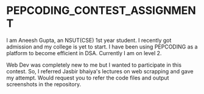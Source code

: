 # PEPCODING_CONTEST_ASSIGNMENT

I am Aneesh Gupta, an NSUT(CSE) 1st year student. I recently got admission and my college is yet to start.
I have been using PEPCODING as a platform to become efficient in DSA. Currently I am on level 2. 

Web Dev was completely new to me but I wanted to participate in this contest. So, I referred Jasbir bhaiya's lectures on web scrapping and gave my attempt. Would request you to refer the code files and output screenshots in the repository. 
